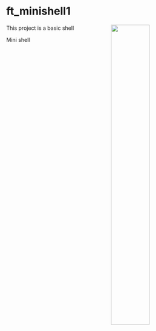 # ft_minishell1

<img align="right"  src="http://i.imgur.com/ESEz45b.png" width="45%" />

This project is a basic shell

Mini shell

